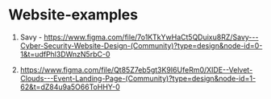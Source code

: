 # Website-examples
1. Savy - https://www.figma.com/file/7o1KTkYwHaCt5QDuixu8RZ/Savy---Cyber-Security-Website-Design-(Community)?type=design&node-id=0-1&t=udfPhl3DWnzN5rbC-0


2. https://www.figma.com/file/Qt85Z7eb5gt3K9I6UfeRm0/XIDE--Velvet-Clouds---Event-Landing-Page-(Community)?type=design&node-id=1-62&t=dZ84u9a5O66ToHHY-0